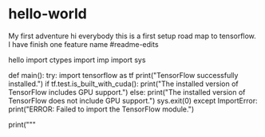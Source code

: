 # hello-world
My first adventure
hi everybody
this is a first setup road map to tensorflow.
I have finish one feature name #readme-edits

hello
import ctypes
import imp
import sys

def main():
  try:
    import tensorflow as tf
    print("TensorFlow successfully installed.")
    if tf.test.is_built_with_cuda():
      print("The installed version of TensorFlow includes GPU support.")
    else:
      print("The installed version of TensorFlow does not include GPU support.")
    sys.exit(0)
  except ImportError:
    print("ERROR: Failed to import the TensorFlow module.")

  print("""
